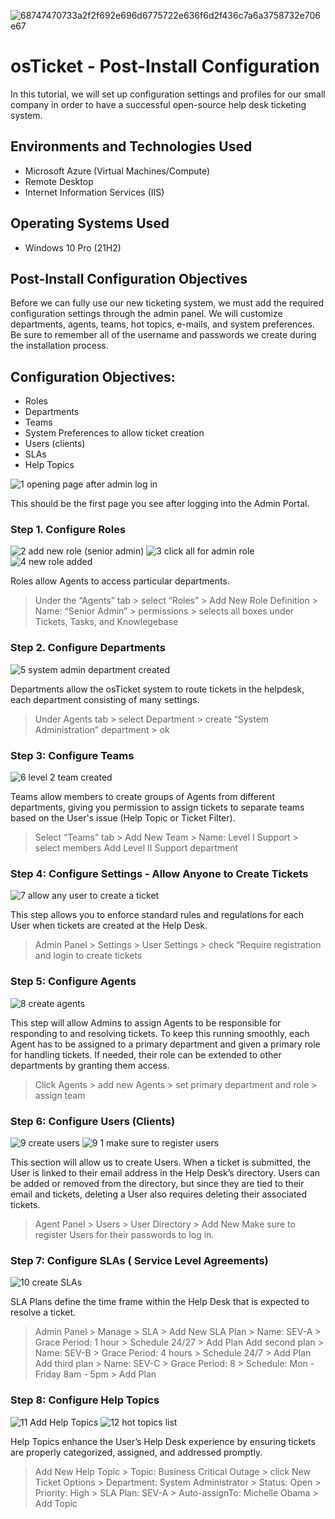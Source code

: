 ![68747470733a2f2f692e696d6775722e636f6d2f436c7a6a3758732e706e67](https://github.com/user-attachments/assets/5a14de90-e992-42f1-b7f2-5122927fbb97)

# osTicket - Post-Install Configuration 

In this tutorial, we will set up configuration settings and profiles for our small company in order to have a successful open-source help desk ticketing system.

## Environments and Technologies Used

* Microsoft Azure (Virtual Machines/Compute)
* Remote Desktop
* Internet Information Services (IIS)

## Operating Systems Used

* Windows 10 Pro (21H2)

## Post-Install Configuration Objectives

Before we can fully use our new ticketing system, we must add the required configuration settings through the admin panel.
We will customize departments, agents, teams, hot topics, e-mails, and system preferences. 
Be sure to remember all of the username and passwords we create during the installation process. 

## Configuration Objectives:

* Roles 
* Departments
* Teams
* System Preferences to allow ticket creation 
* Users (clients) 
* SLAs
* Help Topics

![1  opening page after admin log in](https://github.com/user-attachments/assets/f48a8e87-0749-4934-8856-792e4b3a6093)

This should be the first page you see after logging into the Admin Portal.

### Step 1. Configure Roles
![2  add new role (senior admin)](https://github.com/user-attachments/assets/af40f6c4-3e31-4538-bc3e-c05abfc017d6)
![3  click all for admin role](https://github.com/user-attachments/assets/fc8bc240-4e18-4d5a-99e2-4f083f6e0ab3)
![4  new role added](https://github.com/user-attachments/assets/1da9cf7f-4426-4def-a9ee-f94a78c03ebb)

Roles allow Agents to access particular departments. 
> Under the “Agents” tab > select “Roles” > Add New Role
> Definition > Name: “Senior Admin” > permissions > selects all boxes under Tickets, Tasks, and Knowlegebase

### Step 2. Configure Departments 
![5  system admin department created](https://github.com/user-attachments/assets/8eb8f8e1-d64d-4554-b00a-ca6f695a434a)

Departments allow the osTicket system to route tickets in the helpdesk, each department consisting of many settings.
> Under Agents tab > select Department > create “System Administration” department > ok

### Step 3: Configure Teams
![6  level 2 team created](https://github.com/user-attachments/assets/13b52d10-49a0-48e0-bdd0-c1062db4daa4)

Teams allow members to create groups of Agents from different departments, giving you permission to assign tickets to separate teams based on the User's issue (Help Topic or Ticket Filter).
> Select “Teams” tab > Add New Team > Name: Level I Support > select members 
> Add Level II Support department 

### Step 4: Configure Settings - Allow Anyone to Create Tickets
![7  allow any user to create a ticket](https://github.com/user-attachments/assets/704a02c2-4dd0-4c18-bf7c-1d43f936c47c)

This step allows you to enforce standard rules and regulations for each User when tickets are created at the Help Desk.
> Admin Panel > Settings > User Settings > check “Require registration and login to create tickets

### Step 5: Configure Agents
![8  create agents](https://github.com/user-attachments/assets/cc468787-923c-47ee-825c-ed8cd5eb9a78)

This step will allow Admins to assign Agents to be responsible for responding to and resolving tickets. To keep this running smoothly, each Agent has to be assigned to a primary department and given a primary role for handling tickets. If needed, their role can be extended to other departments by granting them access.
> Click Agents > add new Agents > set primary department and role > assign team

### Step 6: Configure Users (Clients)
![9  create users](https://github.com/user-attachments/assets/bfb44849-32cb-4545-910d-14d19e3d8f9e)
![9 1 make sure to register users](https://github.com/user-attachments/assets/208d5c0d-e69b-4022-9816-ec08a29ca0a5)

This section will allow us to create Users. When a ticket is submitted, the User is linked to their email address in the Help Desk’s directory. Users can be added or removed from the directory, but since they are tied to their email and tickets, deleting a User also requires deleting their associated tickets. 
> Agent Panel > Users > User Directory > Add New
Make sure to register Users for their passwords to log in.

### Step 7: Configure SLAs ( Service Level Agreements)
![10  create SLAs](https://github.com/user-attachments/assets/2abab413-8843-4a6a-b8cd-a5ddf4c9b28b)

SLA Plans define the time frame within the Help Desk that is expected to resolve a ticket. 
> Admin Panel > Manage > SLA > Add New SLA Plan > Name: SEV-A > Grace Period: 1 hour > Schedule 24/27 > Add Plan
> Add second plan > Name: SEV-B > Grace Period: 4 hours > Schedule 24/7 > Add Plan
> Add third plan > Name: SEV-C > Grace Period: 8 > Schedule: Mon - Friday 8am - 5pm > Add Plan

### Step 8: Configure Help Topics

![11  Add Help Topics](https://github.com/user-attachments/assets/0aed188c-b50e-4cf6-99b7-8c35be8f827b)
![12  hot topics list](https://github.com/user-attachments/assets/97c44b8e-f680-44b2-8cbb-852e7a0fe938)

Help Topics enhance the User’s Help Desk experience by ensuring tickets are properly categorized, assigned, and addressed promptly. 
> Add New Help Topic > Topic: Business Critical Outage > click New Ticket Options > Department: System Administrator > Status: Open > Priority: High > SLA Plan: SEV-A > Auto-assignTo: Michelle Obama > Add Topic 
